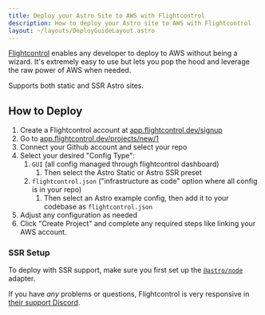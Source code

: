 ```yaml
---
title: Deploy your Astro Site to AWS with Flightcontrol
description: How to deploy your Astro site to AWS with Flightcontrol
layout: ~/layouts/DeployGuideLayout.astro
---
```


[Flightcontrol](https://www.flightcontrol.dev?ref=astro) enables any developer to deploy to AWS without being a wizard. It's extremely easy to use but lets you pop the hood and leverage the raw power of AWS when needed.

Supports both static and SSR Astro sites.

## How to Deploy

1. Create a Flightcontrol account at [app.flightcontrol.dev/signup](https://app.flightcontrol.dev/signup?ref=astro)
1. Go to [app.flightcontrol.dev/projects/new/1](https://app.flightcontrol.dev/projects/new/1)
1. Connect your Github account and select your repo
1. Select your desired "Config Type":
    1. `GUI` (all config managed through flightcontrol dashboard)
       1. Then select the Astro Static or Astro SSR preset
    1. `flightcontrol.json` ("infrastructure as code" option where all config is in your repo)
       1. Then select an Astro example config, then add it to your codebase as `flightcontrol.json`
1. Adjust any configuration as needed
1. Click "Create Project" and complete any required steps like linking your AWS account.


### SSR Setup

To deploy with SSR support, make sure you first set up the [`@astro/node`](/en/guides/integrations-guide/node) adapter.


If you have *any* problems or questions, Flightcontrol is very responsive in [their support Discord](https://discord.gg/yY8rSPrD6q).

